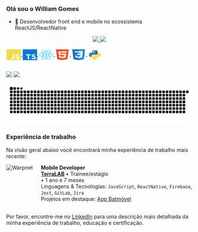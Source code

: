 ### Olá sou o William Gomes 

- 🔭 Desenvolvedor front end e mobile no ecossistema ReactJS/ReactNative

<div align="center">
  <a href="https://github.com/rafaballerini">
  <img height="180em" src="https://github-readme-stats.vercel.app/api?username=williamgomes62&show_icons=true&theme=dracula&include_all_commits=true&count_private=true"/>
  <img height="180em" src="https://github-readme-stats.vercel.app/api/top-langs/?username=williamgomes62&layout=compact&langs_count=7&theme=dracula"/>
</div>
<div style="display: inline_block"><br>
  <img align="center" alt="Js" height="30" width="40" src="https://raw.githubusercontent.com/devicons/devicon/master/icons/javascript/javascript-plain.svg">
  <img align="center" alt="Ts" height="30" width="40" src="https://raw.githubusercontent.com/devicons/devicon/master/icons/typescript/typescript-plain.svg">
  <img align="center" alt="React" height="30" width="40" src="https://raw.githubusercontent.com/devicons/devicon/master/icons/react/react-original.svg">
  <img align="center" alt="HTML" height="30" width="40" src="https://raw.githubusercontent.com/devicons/devicon/master/icons/html5/html5-original.svg">
  <img align="center" alt="CSS" height="30" width="40" src="https://raw.githubusercontent.com/devicons/devicon/master/icons/css3/css3-original.svg">
  <img align="center" alt="Python" height="30" width="40" src="https://raw.githubusercontent.com/devicons/devicon/master/icons/python/python-original.svg">
</div>
  
##

  <div> 
  <a href = "mailto:williamlimagomes62@gmail.com"><img src="https://img.shields.io/badge/-Gmail-%23333?style=for-the-badge&logo=gmail&logoColor=white" target="_blank"></a>
  <a href="https://www.linkedin.com/in/william-gomes-711553203" target="_blank"><img src="https://img.shields.io/badge/-LinkedIn-%230077B5?style=for-the-badge&logo=linkedin&logoColor=white" target="_blank"></a> 
 
  ![Snake animation](https://github.com/williamgomes62/williamgomes62/blob/output/github-contribution-grid-snake.svg)
 
</div>
  
### Experiência de trabalho
Na visão geral abaixo você encontrará minha experiência de trabalho mais recente:

[<img align="left" height="94px" width="94px" alt="Warpnet" src="https://i.ibb.co/GPM1hk8/TerraLab.png"/>](http://www2.decom.ufop.br/terralab/)

**Mobile Developer** \
[**TerraLAB**](http://www2.decom.ufop.br/terralab/) • Trainee/estágio \
  • 1 ano e 7 meses \
Linguagens & Tecnologias: `JavaScript`, `ReactNative`, `Firebase`, `Jest`, `GitLab`, `Jira`\
Projetos em destaque: [App Batmóvel](https://www.youtube.com/playlist?list=PLPObVjzFHoDdAFZ6ZcW3OkISDBv2Xn9s8)
<br/>
<br/>

Por favor, encontre-me no [LinkedIn](https://www.linkedin.com/in/williamgomes-mobile/) para uma descrição mais detalhada da minha experiência de trabalho, educação e certificação.
 
